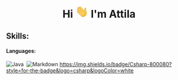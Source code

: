 <h1 align="center">Hi <img width="35" src="https://github.com/1999AZZAR/1999AZZAR/blob/main/resources/img/waving.gif"> I'm Attila</h1>

## Skills: 
#### Languages: 
![Java](https://img.shields.io/badge/Java-ED8B00?style=for-the-badge&logo=java&logoColor=white)&nbsp; 
![Markdown](https://img.shields.io/badge/markdown-%23000000.svg?style=for-the-badge&logo=markdown&logoColor=white) 
https://img.shields.io/badge/Csharp-800080?style=for-the-badge&logo=csharp&logoColor=white
